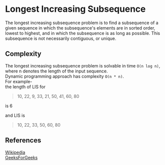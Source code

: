 
# Longest Increasing Subsequence<br/>
The longest increasing subsequence problem is to find a subsequence of a given sequence in which the subsequence's elements are in sorted order, lowest to highest, and in which the subsequence is as long as possible. This subsequence is not necessarily contiguous, or unique.
<br/>
## Complexity
The longest increasing subsequence problem is solvable in time `O(n log n)`, where n denotes the length of the input sequence.
<br/>
Dynamic programming approach has complexity `O(n * n)`.
<br/>
For example-<br/>
the length of LIS for 
> 10,  22,  9,  33,  21,  50,  41,  60,  80 <br/> 


is 6


and LIS is 
> 10,  22,  33,  50,  60,  80


## References
[Wikipedia](https://en.wikipedia.org/wiki/Longest_increasing_subsequence)<br/>
[GeeksForGeeks](https://www.geeksforgeeks.org/longest-increasing-subsequence-dp-3/)


